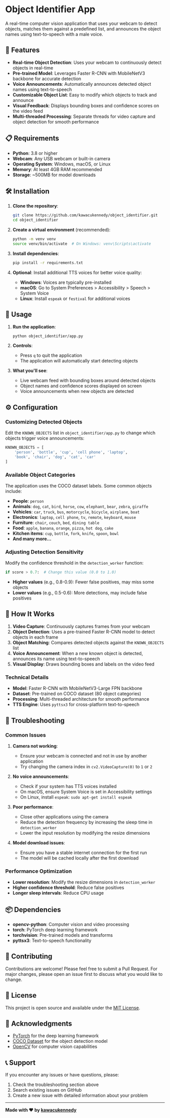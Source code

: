 # Object Identifier App

A real-time computer vision application that uses your webcam to detect objects, matches them against a predefined list, and announces the object names using text-to-speech with a male voice.

## 🚀 Features

- **Real-time Object Detection**: Uses your webcam to continuously detect objects in real-time
- **Pre-trained Model**: Leverages Faster R-CNN with MobileNetV3 backbone for accurate detection
- **Voice Announcements**: Automatically announces detected object names using text-to-speech
- **Customizable Object List**: Easy to modify which objects to track and announce
- **Visual Feedback**: Displays bounding boxes and confidence scores on the video feed
- **Multi-threaded Processing**: Separate threads for video capture and object detection for smooth performance

## 📋 Requirements

- **Python**: 3.8 or higher
- **Webcam**: Any USB webcam or built-in camera
- **Operating System**: Windows, macOS, or Linux
- **Memory**: At least 4GB RAM recommended
- **Storage**: ~500MB for model downloads

## 🛠️ Installation

1. **Clone the repository**:
   ```bash
   git clone https://github.com/kawacukennedy/object_identifier.git
   cd object_identifier
   ```

2. **Create a virtual environment** (recommended):
   ```bash
   python -m venv venv
   source venv/bin/activate  # On Windows: venv\Scripts\activate
   ```

3. **Install dependencies**:
   ```bash
   pip install -r requirements.txt
   ```

4. **Optional**: Install additional TTS voices for better voice quality:
   - **Windows**: Voices are typically pre-installed
   - **macOS**: Go to System Preferences > Accessibility > Speech > System Voice
   - **Linux**: Install `espeak` or `festival` for additional voices

## 🎯 Usage

1. **Run the application**:
   ```bash
   python object_identifier/app.py
   ```

2. **Controls**:
   - Press `q` to quit the application
   - The application will automatically start detecting objects

3. **What you'll see**:
   - Live webcam feed with bounding boxes around detected objects
   - Object names and confidence scores displayed on screen
   - Voice announcements when new objects are detected

## ⚙️ Configuration

### Customizing Detected Objects

Edit the `KNOWN_OBJECTS` list in `object_identifier/app.py` to change which objects trigger voice announcements:

```python
KNOWN_OBJECTS = [
    'person', 'bottle', 'cup', 'cell phone', 'laptop', 
    'book', 'chair', 'dog', 'cat', 'car'
]
```

### Available Object Categories

The application uses the COCO dataset labels. Some common objects include:
- **People**: `person`
- **Animals**: `dog`, `cat`, `bird`, `horse`, `cow`, `elephant`, `bear`, `zebra`, `giraffe`
- **Vehicles**: `car`, `truck`, `bus`, `motorcycle`, `bicycle`, `airplane`, `boat`
- **Electronics**: `laptop`, `cell phone`, `tv`, `remote`, `keyboard`, `mouse`
- **Furniture**: `chair`, `couch`, `bed`, `dining table`
- **Food**: `apple`, `banana`, `orange`, `pizza`, `hot dog`, `cake`
- **Kitchen items**: `cup`, `bottle`, `fork`, `knife`, `spoon`, `bowl`
- **And many more...**

### Adjusting Detection Sensitivity

Modify the confidence threshold in the `detection_worker` function:

```python
if score > 0.7:  # Change this value (0.0 to 1.0)
```

- **Higher values** (e.g., 0.8-0.9): Fewer false positives, may miss some objects
- **Lower values** (e.g., 0.5-0.6): More detections, may include false positives

## 🔧 How It Works

1. **Video Capture**: Continuously captures frames from your webcam
2. **Object Detection**: Uses a pre-trained Faster R-CNN model to detect objects in each frame
3. **Object Matching**: Compares detected objects against the `KNOWN_OBJECTS` list
4. **Voice Announcement**: When a new known object is detected, announces its name using text-to-speech
5. **Visual Display**: Draws bounding boxes and labels on the video feed

### Technical Details

- **Model**: Faster R-CNN with MobileNetV3-Large FPN backbone
- **Dataset**: Pre-trained on COCO dataset (80 object categories)
- **Processing**: Multi-threaded architecture for smooth performance
- **TTS Engine**: Uses `pyttsx3` for cross-platform text-to-speech

## 🐛 Troubleshooting

### Common Issues

1. **Camera not working**:
   - Ensure your webcam is connected and not in use by another application
   - Try changing the camera index in `cv2.VideoCapture(0)` to `1` or `2`

2. **No voice announcements**:
   - Check if your system has TTS voices installed
   - On macOS, ensure System Voice is set in Accessibility settings
   - On Linux, install `espeak`: `sudo apt-get install espeak`

3. **Poor performance**:
   - Close other applications using the camera
   - Reduce the detection frequency by increasing the sleep time in `detection_worker`
   - Lower the input resolution by modifying the resize dimensions

4. **Model download issues**:
   - Ensure you have a stable internet connection for the first run
   - The model will be cached locally after the first download

### Performance Optimization

- **Lower resolution**: Modify the resize dimensions in `detection_worker`
- **Higher confidence threshold**: Reduce false positives
- **Longer sleep intervals**: Reduce CPU usage

## 📦 Dependencies

- **opencv-python**: Computer vision and video processing
- **torch**: PyTorch deep learning framework
- **torchvision**: Pre-trained models and transforms
- **pyttsx3**: Text-to-speech functionality

## 🤝 Contributing

Contributions are welcome! Please feel free to submit a Pull Request. For major changes, please open an issue first to discuss what you would like to change.

## 📄 License

This project is open source and available under the [MIT License](LICENSE).

## 🙏 Acknowledgments

- [PyTorch](https://pytorch.org/) for the deep learning framework
- [COCO Dataset](https://cocodataset.org/) for the object detection model
- [OpenCV](https://opencv.org/) for computer vision capabilities

## 📞 Support

If you encounter any issues or have questions, please:
1. Check the troubleshooting section above
2. Search existing issues on GitHub
3. Create a new issue with detailed information about your problem

---

**Made with ❤️ by [kawacukennedy](https://github.com/kawacukennedy)** 
